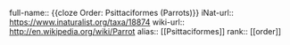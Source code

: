 full-name:: {{cloze Order: Psittaciformes (Parrots)}}
iNat-url:: https://www.inaturalist.org/taxa/18874
wiki-url:: http://en.wikipedia.org/wiki/Parrot
alias:: [[Psittaciformes]]
rank:: [[order]]